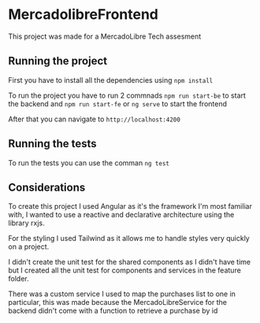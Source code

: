 # MercadolibreFrontend

This project was made for a MercadoLibre Tech assesment

## Running the project

First you have to install all the dependencies using `npm install`

To run the project you have to run 2 commnads `npm run start-be` to start the backend and `npm run start-fe` or `ng serve` to start the frontend

After that you can navigate to `http://localhost:4200`

## Running the tests

To run the tests you can use the comman `ng test`

## Considerations

To create this project I used Angular as it's the framework I'm most familiar with, I wanted to use a reactive and declarative architecture using the library rxjs.

For the styling I used Tailwind as it allows me to handle styles very quickly on a project.

I didn't create the unit test for the shared components as I didn't have time but I created all the unit test for components and services in the feature folder.

There was a custom service I used to map the purchases list to one in particular, this was made because the MercadoLibreService for the backend didn't come with a function to retrieve a purchase by id
